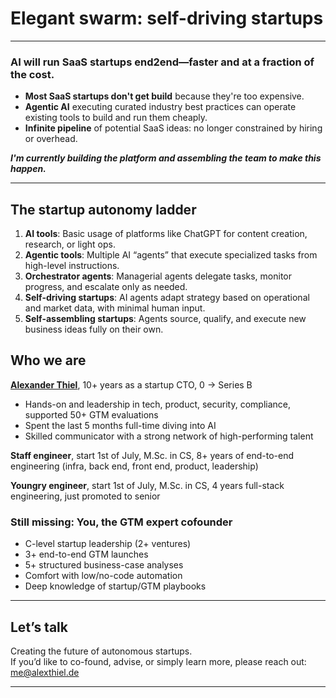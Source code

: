 # Elegant swarm: self-driving startups

---
### AI will run SaaS startups end2end—faster and at a fraction of the cost.

- **Most SaaS startups don't get build** because they're too expensive.
- **Agentic AI** executing curated industry best practices can operate existing tools to build and run them cheaply.
- **Infinite pipeline** of potential SaaS ideas: no longer constrained by hiring or overhead.

_**I'm currently building the platform and assembling the team to make this happen.**_

---

## The startup autonomy ladder

1. **AI tools**: Basic usage of platforms like ChatGPT for content creation, research, or light ops.
2. **Agentic tools**: Multiple AI “agents” that execute specialized tasks from high-level instructions.
3. **Orchestrator agents**: Managerial agents delegate tasks, monitor progress, and escalate only as needed.
4. **Self-driving startups**: AI agents adapt strategy based on operational and market data, with minimal human input.
5. **Self-assembling startups**: Agents source, qualify, and execute new business ideas fully on their own.


## Who we are
**[Alexander Thiel](https://www.linkedin.com/in/reasn/)**, 10+ years as a startup CTO, 0 → Series B
- Hands-on and leadership in tech, product, security, compliance, supported 50+ GTM evaluations
- Spent the last 5 months full-time diving into AI
- Skilled communicator with a strong network of high-performing talent
  
**Staff engineer**, start 1st of July, M.Sc. in CS, 8+ years of end-to-end engineering (infra, back end, front end, product, leadership)  

**Youngry engineer**, start 1st of July, M.Sc. in CS, 4 years full-stack engineering, just promoted to senior

### Still missing: You, the GTM expert cofounder
  - C-level startup leadership (2+ ventures)
  - 3+ end-to-end GTM launches
  - 5+ structured business-case analyses
  - Comfort with low/no-code automation
  - Deep knowledge of startup/GTM playbooks

---

## Let’s talk

Creating the future of autonomous startups.  
If you’d like to co-found, advise, or simply learn more, please reach out:  
[me@alexthiel.de](mailto:me@alexthiel.de)

---
